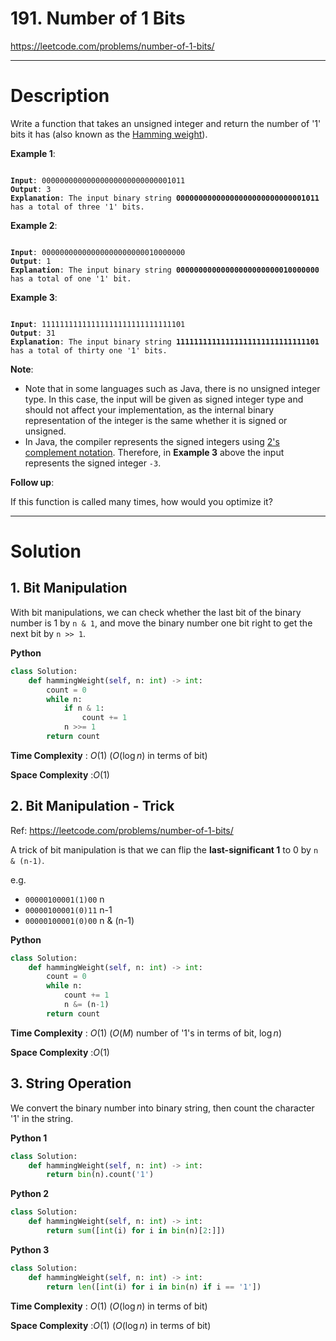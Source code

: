 # 191. Number of 1 Bits

https://leetcode.com/problems/number-of-1-bits/

---

# Description

Write a function that takes an unsigned integer and return the number of '1' bits it has (also known as the [Hamming weight](http://en.wikipedia.org/wiki/Hamming_weight)).

**Example 1**:

<pre><code>
<b>Input</b>: 00000000000000000000000000001011
<b>Output</b>: 3
<b>Explanation</b>: The input binary string <b>00000000000000000000000000001011</b> has a total of three '1' bits.
</code></pre>

**Example 2**:

<pre><code>
<b>Input</b>: 00000000000000000000000010000000
<b>Output</b>: 1
<b>Explanation</b>: The input binary string <b>00000000000000000000000010000000</b> has a total of one '1' bit.
</code></pre>

**Example 3**:

<pre><code>
<b>Input</b>: 11111111111111111111111111111101
<b>Output</b>: 31
<b>Explanation</b>: The input binary string <b>11111111111111111111111111111101</b> has a total of thirty one '1' bits.
</code></pre>

**Note**:

- Note that in some languages such as Java, there is no unsigned integer type. In this case, the input will be given as signed integer type and should not affect your implementation, as the internal binary representation of the integer is the same whether it is signed or unsigned.
- In Java, the compiler represents the signed integers using [2's complement notation](https://en.wikipedia.org/wiki/Two%27s_complement). Therefore, in **Example 3** above the input represents the signed integer `-3`.
 
**Follow up**:

If this function is called many times, how would you optimize it?

---

# Solution

## 1. Bit Manipulation

With bit manipulations, we can check whether the last bit of the binary number is 1 by `n & 1`, and move the binary number one bit right to get the next bit by `n >> 1`.

**Python**
```python
class Solution:
    def hammingWeight(self, n: int) -> int:
        count = 0
        while n:
            if n & 1:
                count += 1
            n >>= 1
        return count
```

**Time Complexity** : $O(1)$ ($O(\log{n})$ in terms of bit)

**Space Complexity** :$O(1)$

## 2. Bit Manipulation - Trick

Ref: https://leetcode.com/problems/number-of-1-bits/

A trick of bit manipulation is that we can flip the **last-significant 1** to 0 by `n & (n-1)`.

e.g. 
- `00000100001(1)00` n
- `00000100001(0)11` n-1
- `00000100001(0)00` n & (n-1)

**Python**
```python
class Solution:
    def hammingWeight(self, n: int) -> int:
        count = 0
        while n:
            count += 1
            n &= (n-1)
        return count
```

**Time Complexity** : $O(1)$ ($O(M)$ number of '1's in terms of bit, $\log{n}$)

**Space Complexity** :$O(1)$

## 3. String Operation

We convert the binary number into binary string, then count the character '1' in the string.

**Python 1**
```python
class Solution:
    def hammingWeight(self, n: int) -> int:
        return bin(n).count('1')
```
**Python 2**
```python
class Solution:
    def hammingWeight(self, n: int) -> int:
        return sum([int(i) for i in bin(n)[2:]])
```
**Python 3**
```python
class Solution:
    def hammingWeight(self, n: int) -> int:
        return len([int(i) for i in bin(n) if i == '1'])
```

**Time Complexity** : $O(1)$ ($O(\log{n})$ in terms of bit)

**Space Complexity** :$O(1)$ ($O(\log{n})$ in terms of bit)